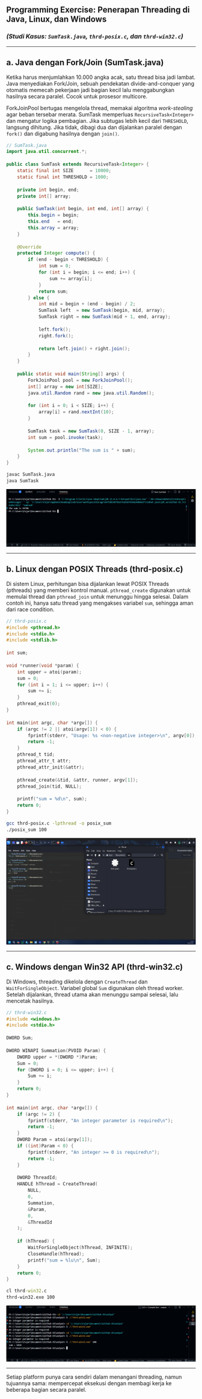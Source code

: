 ## **Programming Exercise: Penerapan Threading di Java, Linux, dan Windows**  
### *(Studi Kasus: `SumTask.java`, `thrd-posix.c`, dan `thrd-win32.c`)*

---

## a. Java dengan Fork/Join (SumTask.java)

Ketika harus menjumlahkan 10.000 angka acak, satu thread bisa jadi lambat. Java menyediakan Fork/Join, sebuah pendekatan divide-and-conquer yang otomatis memecah pekerjaan jadi bagian kecil lalu menggabungkan hasilnya secara paralel. Cocok untuk prosesor multicore.

ForkJoinPool bertugas mengelola thread, memakai algoritma *work-stealing* agar beban tersebar merata. SumTask memperluas `RecursiveTask<Integer>` dan mengatur logika pembagian. Jika subtugas lebih kecil dari `THRESHOLD`, langsung dihitung. Jika tidak, dibagi dua dan dijalankan paralel dengan `fork()` dan digabung hasilnya dengan `join()`.

```java
// SumTask.java
import java.util.concurrent.*;

public class SumTask extends RecursiveTask<Integer> {
    static final int SIZE      = 10000;
    static final int THRESHOLD = 1000;

    private int begin, end;
    private int[] array;

    public SumTask(int begin, int end, int[] array) {
        this.begin = begin;
        this.end   = end;
        this.array = array;
    }

    @Override
    protected Integer compute() {
        if (end - begin < THRESHOLD) {
            int sum = 0;
            for (int i = begin; i <= end; i++) {
                sum += array[i];
            }
            return sum;
        } else {
            int mid = begin + (end - begin) / 2;
            SumTask left  = new SumTask(begin, mid, array);
            SumTask right = new SumTask(mid + 1, end, array);

            left.fork();
            right.fork();

            return left.join() + right.join();
        }
    }

    public static void main(String[] args) {
        ForkJoinPool pool = new ForkJoinPool();
        int[] array = new int[SIZE];
        java.util.Random rand = new java.util.Random();

        for (int i = 0; i < SIZE; i++) {
            array[i] = rand.nextInt(10);
        }

        SumTask task = new SumTask(0, SIZE - 1, array);
        int sum = pool.invoke(task);

        System.out.println("The sum is " + sum);
    }
}
```

```bash
javac SumTask.java
java SumTask
```

![Java](java.png)

---

## b. Linux dengan POSIX Threads (thrd-posix.c)

Di sistem Linux, perhitungan bisa dijalankan lewat POSIX Threads (pthreads) yang memberi kontrol manual. `pthread_create` digunakan untuk memulai thread dan `pthread_join` untuk menunggu hingga selesai. Dalam contoh ini, hanya satu thread yang mengakses variabel `sum`, sehingga aman dari race condition.

```c
// thrd-posix.c
#include <pthread.h>
#include <stdio.h>
#include <stdlib.h>

int sum;

void *runner(void *param) {
    int upper = atoi(param);
    sum = 0;
    for (int i = 1; i <= upper; i++) {
        sum += i;
    }
    pthread_exit(0);
}

int main(int argc, char *argv[]) {
    if (argc != 2 || atoi(argv[1]) < 0) {
        fprintf(stderr, "Usage: %s <non-negative integer>\n", argv[0]);
        return -1;
    }
    pthread_t tid;
    pthread_attr_t attr;
    pthread_attr_init(&attr);

    pthread_create(&tid, &attr, runner, argv[1]);
    pthread_join(tid, NULL);

    printf("sum = %d\n", sum);
    return 0;
}
```

```bash
gcc thrd-posix.c -lpthread -o posix_sum
./posix_sum 100
```

![linux](linux.png)

---

## c. Windows dengan Win32 API (thrd-win32.c)

Di Windows, threading dikelola dengan `CreateThread` dan `WaitForSingleObject`. Variabel global `Sum` digunakan oleh thread worker. Setelah dijalankan, thread utama akan menunggu sampai selesai, lalu mencetak hasilnya.

```c
// thrd-win32.c
#include <windows.h>
#include <stdio.h>

DWORD Sum;

DWORD WINAPI Summation(PVOID Param) {
    DWORD upper = *(DWORD *)Param;
    Sum = 0;
    for (DWORD i = 0; i <= upper; i++) {
        Sum += i;
    }
    return 0;
}

int main(int argc, char *argv[]) {
    if (argc != 2) {
        fprintf(stderr, "An integer parameter is required\n");
        return -1;
    }
    DWORD Param = atoi(argv[1]);
    if ((int)Param < 0) {
        fprintf(stderr, "An integer >= 0 is required\n");
        return -1;
    }

    DWORD ThreadId;
    HANDLE hThread = CreateThread(
        NULL,
        0,
        Summation,
        &Param,
        0,
        &ThreadId
    );

    if (hThread) {
        WaitForSingleObject(hThread, INFINITE);
        CloseHandle(hThread);
        printf("sum = %lu\n", Sum);
    }
    return 0;
}
```

```bat
cl thrd-win32.c
thrd-win32.exe 100
```

![thrd-win32.c](thrd-win32.png)

---

Setiap platform punya cara sendiri dalam menangani threading, namun tujuannya sama: mempercepat eksekusi dengan membagi kerja ke beberapa bagian secara paralel.
